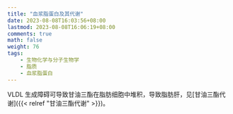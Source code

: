 ```yaml
---
title: "血浆脂蛋白及其代谢"
date: 2023-08-08T16:03:56+08:00
lastmod: 2023-08-08T16:06:19+08:00
comments: true
math: false
weight: 76
tags:
    - 生物化学与分子生物学
    - 脂质
    - 血浆脂蛋白
---
```


VLDL 生成障碍可导致甘油三酯在脂肪细胞中堆积，导致脂肪肝，见[甘油三酯代谢]({{< relref "甘油三酯代谢" >}})。

